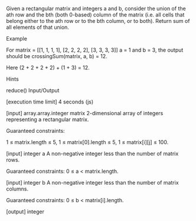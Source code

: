 Given a rectangular matrix and integers a and b, consider the union of the ath row and the bth (both 0-based) column of the matrix (i.e. all cells that belong either to the ath row or to the bth column, or to both). Return sum of all elements of that union.

Example

For
matrix = [[1, 1, 1, 1], [2, 2, 2, 2], [3, 3, 3, 3]] a = 1 and b = 3, the output should be crossingSum(matrix, a, b) = 12.

Here (2 + 2 + 2 + 2) + (1 + 3) = 12.

Hints

reduce()
Input/Output

[execution time limit] 4 seconds (js)

[input] array.array.integer matrix 2-dimensional array of integers representing a rectangular matrix.

Guaranteed constraints:

1 ≤ matrix.length ≤ 5, 1 ≤ matrix[0].length ≤ 5, 1 ≤ matrix[i][j] ≤ 100.

[input] integer a A non-negative integer less than the number of matrix rows.

Guaranteed constraints: 0 ≤ a < matrix.length.

[input] integer b A non-negative integer less than the number of matrix columns.

Guaranteed constraints: 0 ≤ b < matrix[i].length.

[output] integer